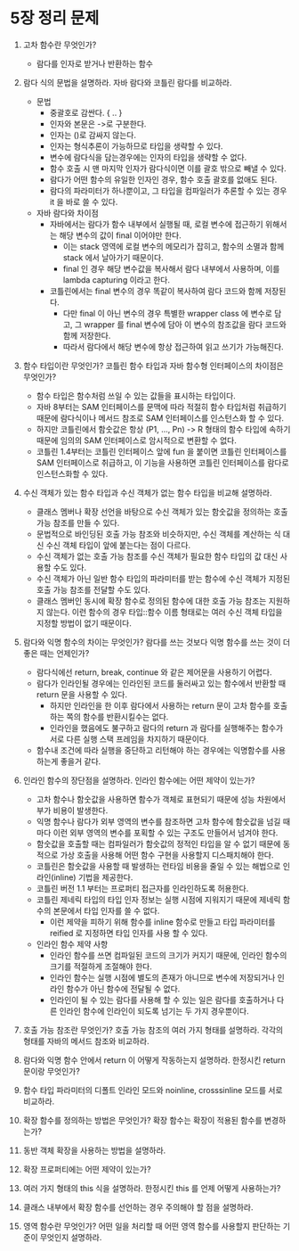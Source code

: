 # 5장 정리 문제

1. 고차 함수란 무엇인가?
   - 람다를 인자로 받거나 반환하는 함수

2. 람다 식의 문법을 설명하라. 자바 람다와 코틀린 람다를 비교하라.
   - 문법 
      - 중괄호로 감싼다. { .. }
      - 인자와 본문은 ->로 구분한다.
      - 인자는 ()로 감싸지 않는다.
      - 인자는 형식추론이 가능하므로 타입을 생략할 수 있다.
      - 변수에 람다식을 담는경우에는 인자의 타입을 생략할 수 없다.
      - 함수 호출 시 맨 마지막 인자가 람다식이면 이를 괄호 밖으로 빼낼 수 있다.
      - 람다가 어떤 함수의 유일한 인자인 경우, 함수 호출 괄호를 없애도 된다.
      - 람다의 파라미터가 하나뿐이고, 그 타입을 컴파일러가 추론할 수 있는 경우 it 을 바로 쓸 수 있다.
   - 자바 람다와 차이점
     - 자바에서는 람다가 함수 내부에서 실행될 때, 로컬 변수에 접근하기 위해서는 해당 변수의 값이 final 이어야만 한다.
       - 이는 stack 영역에 로컬 변수의 메모리가 잡히고, 함수의 소멸과 함께 stack 에서 날아가기 때문이다.
       - final 인 경우 해당 변수값을 복사해서 람다 내부에서 사용하며, 이를 lambda capturing 이라고 한다.
     - 코틀린에서는 final 변수의 경우 똑같이 복사하여 람다 코드와 함께 저장된다.
        - 다만 final 이 아닌 변수의 경우 특별한 wrapper class 에 변수로 담고, 그 wrapper 를 final 변수에 담아 이 변수의 참조값을 람다 코드와 함께 저장한다.
        - 따라서 람다에서 해당 변수에 항상 접근하여 읽고 쓰기가 가능해진다.

3. 함수 타입이란 무엇인가? 코틀린 함수 타입과 자바 함수형 인터페이스의 차이점은 무엇인가?
   - 함수 타입은 함수처럼 쓰일 수 있는 값들을 표시하는 타입이다.
   - 자바 8부터는 SAM 인터페이스를 문맥에 따라 적절히 함수 타입처럼 취급하기 때문에 람다식이나 메서드 참조로 SAM 인터페이스를 인스턴스화 할 수 있다.
   - 하지만 코틀린에서 함숫값은 항상 (P1, ..., Pn) -> R 형태의 함수 타입에 속하기 때문에 임의의 SAM 인터페이스로 암시적으로 변환할 수 없다.
   - 코틀린 1.4부터는 코틀린 인터페이스 앞에 fun 을 붙이면 코틀린 인터페이스를 SAM 인터페이스로 취급하고, 이 기능을 사용하면 코틀린 인터페이스를 람다로 인스턴스화할 수 있다.

4. 수신 객체가 있는 함수 타입과 수신 객체가 없는 함수 타입을 비교해 설명하라.
   - 클래스 멤버나 확장 선언을 바탕으로 수신 객체가 있는 함숫값을 정의하는 호출 가능 참조를 만들 수 있다.
   - 문법적으로 바인딩된 호출 가능 참조와 비슷하지만, 수신 객체를 계산하는 식 대신 수신 객체 타입이 앞에 붙는다는 점이 다르다.
   - 수신 객체가 없는 호출 가능 참조를 수신 객체가 필요한 함수 타입의 값 대신 사용할 수도 있다.
   - 수신 객체가 아닌 일반 함수 타입의 파라미터를 받는 함수에 수신 객체가 지정된 호출 가능 참조를 전달할 수도 있다.
   - 클래스 멤버인 동시에 확장 함수로 정의된 함수에 대한 호출 가능 참조는 지원하지 않는다. 이런 함수의 경우 타입::함수 이름 형태로는 여러 수신 객체 타입을 지정할 방법이 없기 때문이다.

5. 람다와 익명 함수의 차이는 무엇인가? 람다를 쓰는 것보다 익명 함수를 쓰는 것이 더 좋은 때는 언제인가?
   - 람다식에선 return, break, continue 와 같은 제어문을 사용하기 어렵다.
   - 람다가 인라인될 경우에는 인라인된 코드를 둘러싸고 있는 함수에서 반환할 때 return 문을 사용할 수 있다.
     - 하지만 인라인을 한 이후 람다에서 사용하는 return 문이 고차 함수를 호출하는 쪽의 함수를 반환시킬수는 없다.
     - 인라인을 했음에도 불구하고 람다의 return 과 람다를 실행해주는 함수가 서로 다른 실행 스택 프레임을 차지하기 때문이다.
   - 함수내 조건에 따라 실행을 중단하고 리턴해야 하는 경우에는 익명함수를 사용하는게 좋을거 같다.

6. 인라인 함수의 장단점을 설명하라. 인라인 함수에는 어떤 제약이 있는가?
   - 고차 함수나 함숫값을 사용하면 함수가 객체로 표현되기 때문에 성능 차원에서 부가 비용이 발생한다.
   - 익명 함수나 람다가 외부 영역의 변수를 참조하면 고차 함수에 함숫값을 넘길 때 마다 이런 외부 영역의 변수를 포획할 수 있는 구조도 만들어서 넘겨야 한다.
   - 함숫값을 호출할 때는 컴파일러가 함숫값의 정적인 타입을 알 수 없기 때문에 동적으로 가상 호출을 사용해 어떤 함수 구현을 사용할지 디스패치해야 한다.
   - 코틀린은 함숫값을 사용할 때 발생하는 런타임 비용을 줄일 수 있는 해법으로 인라인(inline) 기법을 제공한다.
   - 코틀린 버전 1.1 부터는 프로퍼티 접근자를 인라인하도록 허용한다.
   - 코틀린 제네릭 타입의 타입 인자 정보는 실행 시점에 지워지기 때문에 제네릭 함수의 본문에서 타입 인자를 쓸 수 없다.
     - 이런 제약을 피하기 위해 함수를 inline 함수로 만들고 타입 파라미터를 reified 로 지정하면 타입 인자를 사용 할 수 있다.
   - 인라인 함수 제약 사항
     - 인라인 함수를 쓰면 컴파일된 코드의 크기가 커지기 때문에, 인라인 함수의 크기를 적절하게 조절해야 한다.
     - 인라인 함수는 실행 시점에 별도의 존재가 아니므로 변수에 저장되거나 인라인 함수가 아닌 함수에 전달될 수 없다.
     - 인라인이 될 수 있는 람다를 사용해 할 수 있는 일은 람다를 호출하거나 다른 인라인 함수에 인라인이 되도록 넘기는 두 가지 경우뿐이다.

7. 호출 가능 참조란 무엇인가? 호출 가능 참조의 여러 가지 형태를 설명하라. 각각의 형태를 자바의 메서드 참조와 비교하라.
8. 람다와 익명 함수 안에서 return 이 어떻게 작동하는지 설명하라. 한정시킨 return 문이랑 무엇인가?
9. 함수 타입 파라미터의 디폴트 인라인 모드와 noinline, crosssinline 모드를 서로 비교하라.
10. 확장 함수를 정의하는 방법은 무엇인가? 확장 함수는 확장이 적용된 함수를 변경하는가?
11. 동반 객체 확장을 사용하는 방법을 설명하라.
12. 확장 프로퍼티에는 어떤 제약이 있는가?
13. 여러 가지 형태의 this 식을 설명하라. 한정시킨 this 를 언제 어떻게 사용하는가?
14. 클래스 내부에서 확장 함수를 선언하는 경우 주의해야 할 점을 설명하라.
15. 영역 함수란 무엇인가? 어떤 일을 처리할 때 어떤 영역 함수를 사용할지 판단하는 기준이 무엇인지 설명하라.